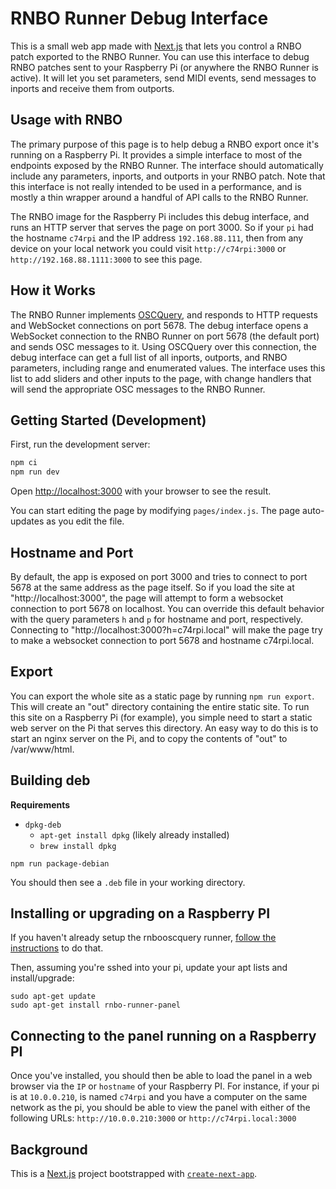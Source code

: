 # RNBO Runner Debug Interface

This is a small web app made with [Next.js](https://nextjs.org/) that lets you control a RNBO patch exported to the RNBO Runner. You can use this interface to debug RNBO patches sent to your Raspberry Pi (or anywhere the RNBO Runner is active). It will let you set parameters, send MIDI events, send messages to inports and receive them from outports.

## Usage with RNBO

The primary purpose of this page is to help debug a RNBO export once it's running on a Raspberry Pi. It provides a simple interface to most of the endpoints exposed by the RNBO Runner. The interface should automatically include any parameters, inports, and outports in your RNBO patch. Note that this interface is not really intended to be used in a performance, and is mostly a thin wrapper around a handful of API calls to the RNBO Runner.

The RNBO image for the Raspberry Pi includes this debug interface, and runs an HTTP server that serves the page on port 3000. So if your `pi` had the hostname `c74rpi` and the IP address `192.168.88.111`, then from any device on your local network you could visit `http://c74rpi:3000` or `http://192.168.88.1111:3000` to see this page.

## How it Works

The RNBO Runner implements [OSCQuery](https://github.com/Vidvox/OSCQueryProposal), and responds to HTTP requests and WebSocket connections on port 5678. The debug interface opens a WebSocket connection to the RNBO Runner on port 5678 (the default port) and sends OSC messages to it. Using OSCQuery over this connection, the debug interface can get a full list of all inports, outports, and RNBO parameters, including range and enumerated values. The interface uses this list to add sliders and other inputs to the page, with change handlers that will send the appropriate OSC messages to the RNBO Runner.

## Getting Started (Development)

First, run the development server:

```bash
npm ci
npm run dev
```

Open [http://localhost:3000](http://localhost:3000) with your browser to see the result.

You can start editing the page by modifying `pages/index.js`. The page auto-updates as you edit the file.

## Hostname and Port

By default, the app is exposed on port 3000 and tries to connect to port 5678 at the same address as the page itself. So if you load the site at "http://localhost:3000", the page will attempt to form a websocket connection to port 5678 on localhost. You can override this default behavior with the query parameters `h` and `p` for hostname and port, respectively. Connecting to "http://localhost:3000?h=c74rpi.local" will make the page try to make a websocket connection to port 5678 and hostname c74rpi.local.

## Export

You can export the whole site as a static page by running `npm run export`. This will create an "out" directory containing the entire static site. To run this site on a Raspberry Pi (for example), you simple need to start a static web server on the Pi that serves this directory. An easy way to do this is to start an nginx server on the Pi, and to copy the contents of "out" to /var/www/html.

## Building deb

**Requirements**

* `dpkg-deb`
  * `apt-get install dpkg` (likely already installed)
  * `brew install dpkg`

```shell
npm run package-debian
```

You should then see a `.deb` file in your working directory.

## Installing or upgrading on a Raspberry PI

If you haven't already setup the rnbooscquery runner, [follow the instructions](https://app.assembla.com/spaces/max/git-7/source/master/examples/RNBOOSCQueryRunner/README-rpi.md)
to do that.

Then, assuming you're sshed into your pi, update your apt lists and install/upgrade:

```shell
sudo apt-get update
sudo apt-get install rnbo-runner-panel
```

## Connecting to the panel running on a Raspberry PI

Once you've installed, you should then be able to load the panel in a web browser via the `IP` or `hostname` of your Raspberry PI.
For instance, if your pi is at `10.0.0.210`, is named `c74rpi` and you have a computer on the same network as the pi,
you should be able to view the panel with either of the following URLs:
`http://10.0.0.210:3000` or `http://c74rpi.local:3000`

## Background

This is a [Next.js](https://nextjs.org/) project bootstrapped with [`create-next-app`](https://github.com/vercel/next.js/tree/canary/packages/create-next-app).
